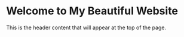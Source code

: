 # Welcome to My Beautiful Website

This is the header content that will appear at the top of the page.
